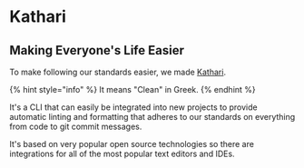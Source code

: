# Kathari

## Making Everyone's Life Easier

To make following our standards easier, we made [Kathari](https://github.com/kleros/kathari).

{% hint style="info" %}
It means "Clean" in Greek.
{% endhint %}

It's a CLI that can easily be integrated into new projects to provide automatic linting and formatting that adheres to our standards on everything from code to git commit messages.

It's based on very popular open source technologies so there are integrations for all of the most popular text editors and IDEs.


